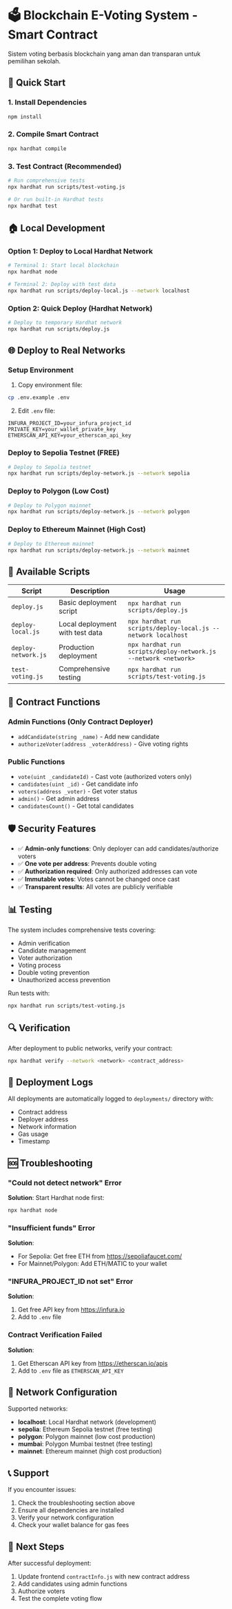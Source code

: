 # 🗳️ Blockchain E-Voting System - Smart Contract

Sistem voting berbasis blockchain yang aman dan transparan untuk pemilihan sekolah.

## 🚀 Quick Start

### 1. Install Dependencies
```bash
npm install
```

### 2. Compile Smart Contract
```bash
npx hardhat compile
```

### 3. Test Contract (Recommended)
```bash
# Run comprehensive tests
npx hardhat run scripts/test-voting.js

# Or run built-in Hardhat tests
npx hardhat test
```

## 🏠 Local Development

### Option 1: Deploy to Local Hardhat Network
```bash
# Terminal 1: Start local blockchain
npx hardhat node

# Terminal 2: Deploy with test data
npx hardhat run scripts/deploy-local.js --network localhost
```

### Option 2: Quick Deploy (Hardhat Network)
```bash
# Deploy to temporary Hardhat network
npx hardhat run scripts/deploy.js
```

## 🌐 Deploy to Real Networks

### Setup Environment
1. Copy environment file:
```bash
cp .env.example .env
```

2. Edit `.env` file:
```env
INFURA_PROJECT_ID=your_infura_project_id
PRIVATE_KEY=your_wallet_private_key
ETHERSCAN_API_KEY=your_etherscan_api_key
```

### Deploy to Sepolia Testnet (FREE)
```bash
# Deploy to Sepolia testnet
npx hardhat run scripts/deploy-network.js --network sepolia
```

### Deploy to Polygon (Low Cost)
```bash
# Deploy to Polygon mainnet
npx hardhat run scripts/deploy-network.js --network polygon
```

### Deploy to Ethereum Mainnet (High Cost)
```bash
# Deploy to Ethereum mainnet
npx hardhat run scripts/deploy-network.js --network mainnet
```

## 📁 Available Scripts

| Script | Description | Usage |
|--------|-------------|-------|
| `deploy.js` | Basic deployment script | `npx hardhat run scripts/deploy.js` |
| `deploy-local.js` | Local deployment with test data | `npx hardhat run scripts/deploy-local.js --network localhost` |
| `deploy-network.js` | Production deployment | `npx hardhat run scripts/deploy-network.js --network <network>` |
| `test-voting.js` | Comprehensive testing | `npx hardhat run scripts/test-voting.js` |

## 🔧 Contract Functions

### Admin Functions (Only Contract Deployer)
- `addCandidate(string _name)` - Add new candidate
- `authorizeVoter(address _voterAddress)` - Give voting rights

### Public Functions
- `vote(uint _candidateId)` - Cast vote (authorized voters only)
- `candidates(uint _id)` - Get candidate info
- `voters(address _voter)` - Get voter status
- `admin()` - Get admin address
- `candidatesCount()` - Get total candidates

## 🛡️ Security Features

- ✅ **Admin-only functions**: Only deployer can add candidates/authorize voters
- ✅ **One vote per address**: Prevents double voting
- ✅ **Authorization required**: Only authorized addresses can vote
- ✅ **Immutable votes**: Votes cannot be changed once cast
- ✅ **Transparent results**: All votes are publicly verifiable

## 📊 Testing

The system includes comprehensive tests covering:
- Admin verification
- Candidate management
- Voter authorization
- Voting process
- Double voting prevention
- Unauthorized access prevention

Run tests with:
```bash
npx hardhat run scripts/test-voting.js
```

## 🔍 Verification

After deployment to public networks, verify your contract:
```bash
npx hardhat verify --network <network> <contract_address>
```

## 📝 Deployment Logs

All deployments are automatically logged to `deployments/` directory with:
- Contract address
- Deployer address
- Network information
- Gas usage
- Timestamp

## 🆘 Troubleshooting

### "Could not detect network" Error
**Solution**: Start Hardhat node first:
```bash
npx hardhat node
```

### "Insufficient funds" Error
**Solution**: 
- For Sepolia: Get free ETH from https://sepoliafaucet.com/
- For Mainnet/Polygon: Add ETH/MATIC to your wallet

### "INFURA_PROJECT_ID not set" Error
**Solution**: 
1. Get free API key from https://infura.io
2. Add to `.env` file

### Contract Verification Failed
**Solution**: 
1. Get Etherscan API key from https://etherscan.io/apis
2. Add to `.env` file as `ETHERSCAN_API_KEY`

## 🔗 Network Configuration

Supported networks:
- **localhost**: Local Hardhat network (development)
- **sepolia**: Ethereum Sepolia testnet (free testing)
- **polygon**: Polygon mainnet (low cost production)
- **mumbai**: Polygon Mumbai testnet (free testing)
- **mainnet**: Ethereum mainnet (high cost production)

## 📞 Support

If you encounter issues:
1. Check the troubleshooting section above
2. Ensure all dependencies are installed
3. Verify your network configuration
4. Check your wallet balance for gas fees

## 🎯 Next Steps

After successful deployment:
1. Update frontend `contractInfo.js` with new contract address
2. Add candidates using admin functions
3. Authorize voters
4. Test the complete voting flow
